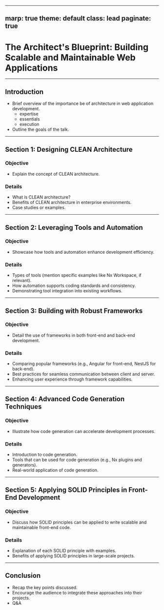 
---
marp: true
theme: default
class: lead
paginate: true
---

# The Architect's Blueprint: Building Scalable and Maintainable Web Applications

---

## Introduction
- Brief overview of the importance be of architecture in web application development.
  - expertise
  - essentials
  - execution
- Outline the goals of the talk.

---

## Section 1: Designing CLEAN Architecture
### Objective
- Explain the concept of CLEAN architecture.
### Details
- What is CLEAN architecture?
- Benefits of CLEAN architecture in enterprise environments.
- Case studies or examples.

---

## Section 2: Leveraging Tools and Automation
### Objective
- Showcase how tools and automation enhance development efficiency.
### Details
- Types of tools (mention specific examples like Nx Workspace, if relevant).
- How automation supports coding standards and consistency.
- Demonstrating tool integration into existing workflows.

---

## Section 3: Building with Robust Frameworks
### Objective
- Detail the use of frameworks in both front-end and back-end development.
### Details
- Comparing popular frameworks (e.g., Angular for front-end, NestJS for back-end).
- Best practices for seamless communication between client and server.
- Enhancing user experience through framework capabilities.

---

## Section 4: Advanced Code Generation Techniques
### Objective
- Illustrate how code generation can accelerate development processes.
### Details
- Introduction to code generation.
- Tools that can be used for code generation (e.g., Nx plugins and generators).
- Real-world application of code generation.

---

## Section 5: Applying SOLID Principles in Front-End Development
### Objective
- Discuss how SOLID principles can be applied to write scalable and maintainable front-end code.
### Details
- Explanation of each SOLID principle with examples.
- Benefits of applying SOLID principles in large-scale projects.

---

## Conclusion
- Recap the key points discussed.
- Encourage the audience to integrate these approaches into their projects.
- Q&A
